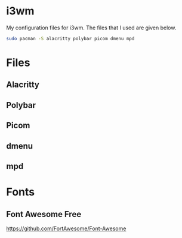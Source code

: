 # i3wm



My configuration files for i3wm.
The files that I used are given below.

```` bash
sudo pacman -S alacritty polybar picom dmenu mpd
```` 

# Files

## Alacritty

## Polybar

## Picom

## dmenu

## mpd

# Fonts

## Font Awesome Free
https://github.com/FortAwesome/Font-Awesome
